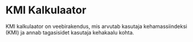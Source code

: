 # KMI Kalkulaator

KMI kalkulaator on veebirakendus, mis arvutab kasutaja kehamassiindeksi (KMI) ja annab tagasisidet kasutaja kehakaalu kohta.      

